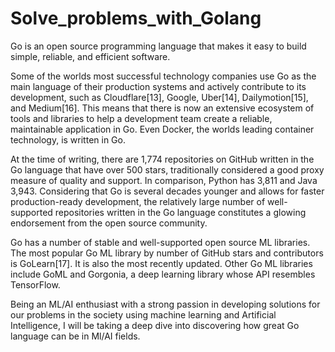 # Solve_problems_with_Golang

Go is an open source programming language that makes it easy to build simple, reliable, and efficient software.

Some of the worlds most successful technology companies use Go as the main language of their production systems and actively contribute to its development, such as Cloudflare[13], Google, Uber[14], Dailymotion[15], and Medium[16]. This means that there is now an extensive ecosystem of tools and libraries to help a development team create a reliable, maintainable application in Go. Even Docker, the worlds leading container technology, is written in Go.

At the time of writing, there are 1,774 repositories on GitHub written in the Go language that have over 500 stars, traditionally considered a good proxy measure of quality and support. In comparison, Python has 3,811 and Java 3,943. Considering that Go is several decades younger and allows for faster production-ready development, the relatively large number of well-supported repositories written in the Go language constitutes a glowing endorsement from the open source community.

Go has a number of stable and well-supported open source ML libraries. The most popular Go ML library by number of GitHub stars and contributors is GoLearn[17]. It is also the most recently updated. Other Go ML libraries include GoML and Gorgonia, a deep learning library whose API resembles TensorFlow.


 Being an ML/AI enthusiast with a strong passion in developing solutions for our problems in the society using machine learning and Artificial Intelligence, I will be taking a deep dive into discovering how great Go language can be in Ml/AI fields.